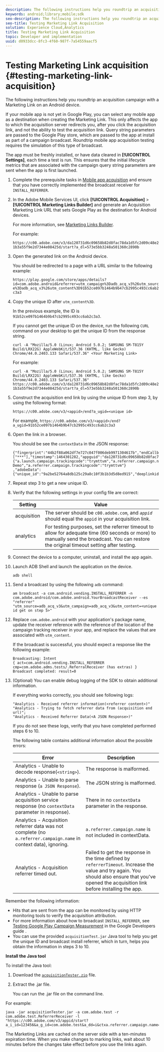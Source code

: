 ```yaml
---
description: The following instructions help you roundtrip an acquisition campaign with a Marketing Link on an Android device.
keywords: android;library;mobile;sdk
seo-description: The following instructions help you roundtrip an acquisition campaign with a Marketing Link on an Android device.
seo-title: Testing Marketing Link Acquisition
solution: Experience Cloud,Analytics
title: Testing Marketing Link Acquisition
topic: Developer and implementation
uuid: d0933dcc-8fc3-4f60-987f-7a54559aacf5
---
```


# Testing Marketing Link acquisition {#testing-marketing-link-acquisition}

The following instructions help you roundtrip an acquisition campaign with a Marketing Link on an Android device.

If your mobile app is not yet in Google Play, you can select any mobile app as a destination when creating the Marketing Link. This only affects the app to which the acquisition server redirects you, after you click the acquisition link, and not the ability to test the acquisition link. Query string parameters are passed to the Google Play store, which are passed to the app at install as part of a campaign broadcast. Roundtrip mobile app acquisition testing requires the simulation of this type of broadcast.

The app must be freshly installed, or have data cleared in **[!UICONTROL Settings]**, each time a test is run. This ensures that the initial lifecycle metrics that are associated with the campaign query string parameters are sent when the app is first launched. 

1. Complete the prerequisite tasks in [Mobile app acquisition](/help/android/acquisition-main/acquisition.md) and ensure that you have correctly implemented the broadcast receiver for `INSTALL_REFERRER`.
1. In the Adobe Mobile Services UI, click  **[!UICONTROL Acquisition]** > **[!UICONTROL Marketing Links Builder]** and generate an Acquisition Marketing Link URL that sets Google Play as the destination for Android devices.

   For more information, see [Marketing Links Builder](/help/using/acquisition-main/c-marketing-links-builder/c-marketing-links-builder.md).

   For example:

   `https://c00.adobe.com/v3/da120731d6c09658b82d8fac78da1d5fc2d09c48e21b3a55f9e2d7344e08425d/start?a_dl=573e5bb3248a501360c2890b`

1. Open the generated link on the Android device.

   You should be redirected to a page with a URL similar to the following example:

   `https://play.google.com/store/apps/details?id=com.adobe.android&referrer=utm_campaign%3Dadb_acq_v3%26utm_source%3Dadb_acq_v3%26utm_content%3D91b52ce097b1464b9b47cb2995c493cc6ab2c3a3`

1. Copy the unique ID after `utm_content%3D`.

   In the previous example, the ID is `91b52ce097b1464b9b47cb2995c493cc6ab2c3a3`.

   If you cannot get the unique ID on the device, run the following `CURL` command on your desktop to get the unique ID from the response string.

   `curl -A "Mozilla/5.0 (Linux; Android 5.0.2; SAMSUNG SM-T815Y Build/LRX22G) AppleWebKit/537.36 (KHTML, like Gecko) Chrome/44.0.2403.133 Safari/537.36" <Your Marketing Link>`

   For example:

   `curl -A "Mozilla/5.0 (Linux; Android 5.0.2; SAMSUNG SM-T815Y Build/LRX22G) AppleWebKit/537.36 (KHTML, like Gecko) Chrome/44.0.2403.133 Safari/537.36" https://c00.adobe.com/v3/da120731d6c09658b82d8fac78da1d5fc2d09c48e21b3a55f9e2d7344e08425d/start?a_dl=573e5bb3248a501360c2890b`

1. Construct the acquisition end link by using the unique ID from step 3, by using the following format:

   `https://c00.adobe.com/v3/<appid>/end?a_ugid=<unique id>`

   For example, `https://c00.adobe.com/v3/<appid>/end?a_ugid=91b52ce097b1464b9b47cb2995c493cc6ab2c3a3`

1. Open the link in a browser.

   You should be see the `contextData` in the JSON response:

   ```
   {"fingerprint":"44b2f88a062df7e727c047f006deb9971304617b","endCallbacks":["***"],"timestamp":1464301282,"appguid":"da120731d6c09658b82d8fac78da1d5fc2d09c48e21b3a55f9e2d7344e08425d","contextData": 
   {"a.launch.campaign.trackingcode":"trymttvm","a.referrer.campaign.name":"Android Demo","a.referrer.campaign.trackingcode":"trymttvm"} 
   ,"adobeData":{"unique_id":"9a2be52764a8db125c29a8c10f3b1b3d5d8ed915","deeplinkid":"57476c26072932ec6d3a470b"}}.
   ```

1. Repeat step 3 to get a new unique ID.
1. Verify that the following settings in your config file are correct:

    | Setting | Value |
    |--- |--- |
    |acquisition|The server should be `c00.adobe.com`, and      *`appid`*  should equal the `appid` in your acquisition link.|
    |analytics|For testing purposes, set the referrer timeout to allow for adequate time (60 seconds or more) to manually send the broadcast. You can restore the original timeout setting after testing.|

1. Connect the device to a computer, uninstall, and install the app again.
1. Launch ADB Shell and launch the application on the device.

   ```
   adb shell
   ```

1. Send a broadcast by using the following `adb` command:

   ```
   am broadcast -a com.android.vending.INSTALL_REFERRER -n com.adobe.android/com.adobe.android.YourBroadcastReceiver --es "referrer" "utm_source=adb_acq_v3&utm_campaign=adb_acq_v3&utm_content=<unique id get on step 5>"
   ```

1. Replace `com.adobe.android` with your application's package name, update the receiver reference with the reference of the location of the campaign tracking receiver in your app, and replace the values that are associated with `utm_content`.

   If the broadcast is successful, you should expect a response like the following example:

   ```
   Broadcasting: Intent 
   { act=com.android.vending.INSTALL_REFERRER cmp=com.adobe.adms.tests/.ReferralReceiver (has extras) } 
   Broadcast completed: result=0 
   ```

1. (Optional) You can enable debug logging of the SDK to obtain additional information.

   If everything works correctly, you should see following logs:

   ```
   "Analytics - Received referrer information(<referrer content>)" 
   "Analytics - Trying to fetch referrer data from (acquisition end url)"; 
   "Analytics - Received Referrer Data(<A JSON Response>)"
   ```

   If you do not see these logs, verify that you have completed performed steps 6 to 10.

   The following table contains additional information about the possible errors: 

   | Error | Description |
   |--- |--- |
   |Analytics - Unable to decode response(`<string>`).|The response is malformed.|
   |Analytics - Unable to parse response (`a JSON Response`).|The JSON string is malformed.|
   |Analytics - Unable to parse acquisition service response (no `contextData` parameter in response).|There in no  `contextData`  parameter in the response.|
   |Analytics - Acquisition referrer data was not complete (no `a.referrer.campaign.name` in context data), ignoring.|`a.referrer.campaign.name` is not included in contextData.|
   |Analytics - Acquisition referrer timed out.|Failed to get the response in the time defined by `referrerTimeout`. Increase the value and try again.  You should also ensure that you've opened the acquisition link before installing the app.|

Remember the following information: 

* Hits that are sent from the app can be monitored by using HTTP monitoring tools to verify the acquisition attribution. 
* For more information about how to broadcast `INSTALL_REFERRER`, see [Testing Google Play Campaign Measurement](https://developers.google.com/analytics/solutions/testing-play-campaigns) in the Google Developers guide . 
* You can use the provided `acquisitionTest.jar` Java tool to help you get the unique ID and broadcast install referrer, which in turn, helps you obtain the information in steps 3 to 10. 

**Install the Java tool** 

To install the Java tool:

1. Download the [`acquisitionTester.zip`](../assets/acquisitionTester.zip) file. 
1. Extract the .jar file. 

    You can run the .jar file on the command line. 

For example: 

```
java -jar acquisitionTester.jar -a com.adobe.test -r com.adobe.test.ReferrerReceiver -l "https://c00.adobe.com/v3/appid/start?a_i_id=123456&a_g_id=com.adobe.test&a_dd=i&ctxa.referrer.campaign.name=name&ctxa.referrer.campaign.trackingcode=1234
```

The Marketing Links are cached on the server side with a ten-minutes expiration time. When you make changes to marking links, wait about 10 minutes before the changes take effect before you use the links again.
